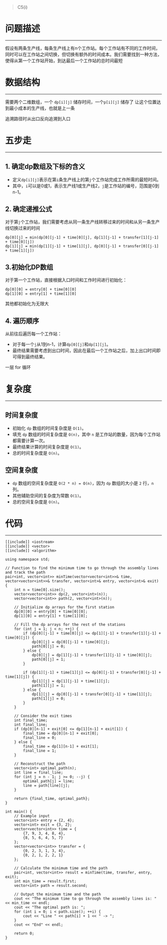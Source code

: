 >C5(i)
# 问题描述
---
假设有两条生产线，每条生产线上有n个工作站。每个工作站有不同的工作时间，同时可以在工作站之间切换，但切换有额外的时间成本。我们需要找到一种方法，使得从第一个工作站开始，到达最后一个工作站的总时间最短

# 数据结构
---
需要两个二维数组，一个 `dp[i][j]` 储存时间，一个`p[i][j]` 储存了 让这个位置达到最小成本的生产线，也就是上一条

追溯路径时从出口反向追溯到入口
# 五步走
---
## 1. 确定dp数组及下标的含义

- 定义`dp[i][j]`表示在第`i`条生产线上的第`j`个工作站完成工作所需的最短时间。
- 其中，`i`可以是0或1，表示生产线1或生产线2，`j`是工作站的编号，范围是0到n-1。
## 2. 确定递推公式

对于第`j`个工作站，我们需要考虑从同一条生产线转移过来的时间和从另一条生产线切换过来的时间

```
dp[0][j] = min(dp[0][j-1] + time[0][j], dp[1][j-1] + transfer[1][j-1] + time[0][j])
dp[1][j] = min(dp[1][j-1] + time[1][j], dp[0][j-1] + transfer[0][j-1] + time[1][j])

```

## 3.初始化DP数组

对于第一个工作站，直接根据入口时间和工作时间进行初始化：

```
dp[0][0] = entry[0] + time[0][0]
dp[1][0] = entry[1] + time[1][0]
```

其他都初始化为无限大

## 4. 遍历顺序

从前往后遍历每一个工作站：

- 对于每一个`j`从1到n-1，计算`dp[0][j]`和`dp[1][j]`。
- 最终结果需要考虑到出口时间，因此在最后一个工作站之后，加上出口时间即可得到最终结果。

一层 for 循环

# 复杂度
---
## 时间复杂度

- 初始化 `dp` 数组的时间复杂度是 `O(1)`。
- 填充 `dp` 数组的时间复杂度是 `O(n)`，其中 `n` 是工作站的数量，因为每个工作站都需要计算一次。
- 最终结果计算的时间复杂度是 `O(1)`。
- 总的时间复杂度是 `O(n)`。
## 空间复杂度

- `dp` 数组的空间复杂度是 `O(2 * n) = O(n)`，因为 `dp` 数组的大小是 `2` 行，`n` 列。
- 其他辅助空间的复杂度为常数 `O(1)`。
- 总的空间复杂度是 `O(n)`。
# 代码
---
```
[[include]] <iostream>
[[include]] <vector>
[[include]] <algorithm>

using namespace std;

// Function to find the minimum time to go through the assembly lines and track the path
pair<int, vector<int>> minTime(vector<vector<int>>& time, vector<vector<int>>& transfer, vector<int>& entry, vector<int>& exit) {
    int n = time[0].size();
    vector<vector<int>> dp(2, vector<int>(n));
    vector<vector<int>> path(2, vector<int>(n));

    // Initialize dp arrays for the first station
    dp[0][0] = entry[0] + time[0][0];
    dp[1][0] = entry[1] + time[1][0];

    // Fill the dp arrays for the rest of the stations
    for (int j = 1; j < n; ++j) {
        if (dp[0][j-1] + time[0][j] <= dp[1][j-1] + transfer[1][j-1] + time[0][j]) {
            dp[0][j] = dp[0][j-1] + time[0][j];
            path[0][j] = 0;
        } else {
            dp[0][j] = dp[1][j-1] + transfer[1][j-1] + time[0][j];
            path[0][j] = 1;
        }

        if (dp[1][j-1] + time[1][j] <= dp[0][j-1] + transfer[0][j-1] + time[1][j]) {
            dp[1][j] = dp[1][j-1] + time[1][j];
            path[1][j] = 1;
        } else {
            dp[1][j] = dp[0][j-1] + transfer[0][j-1] + time[1][j];
            path[1][j] = 0;
        }
    }

    // Consider the exit times
    int final_time;
    int final_line;
    if (dp[0][n-1] + exit[0] <= dp[1][n-1] + exit[1]) {
        final_time = dp[0][n-1] + exit[0];
        final_line = 0;
    } else {
        final_time = dp[1][n-1] + exit[1];
        final_line = 1;
    }

    // Reconstruct the path
    vector<int> optimal_path(n);
    int line = final_line;
    for (int j = n - 1; j >= 0; --j) {
        optimal_path[j] = line;
        line = path[line][j];
    }

    return {final_time, optimal_path};
}

int main() {
    // Example input
    vector<int> entry = {2, 4};
    vector<int> exit = {3, 2};
    vector<vector<int>> time = {
        {7, 9, 3, 4, 8, 4},
        {8, 5, 6, 4, 5, 7}
    };
    vector<vector<int>> transfer = {
        {0, 2, 3, 1, 3, 4},
        {0, 2, 1, 2, 2, 1}
    };

    // Calculate the minimum time and the path
    pair<int, vector<int>> result = minTime(time, transfer, entry, exit);
    int min_time = result.first;
    vector<int> path = result.second;

    // Output the minimum time and the path
    cout << "The minimum time to go through the assembly lines is: " << min_time << endl;
    cout << "The optimal path is: ";
    for (int i = 0; i < path.size(); ++i) {
        cout << "Line " << path[i] + 1 << " -> ";
    }
    cout << "End" << endl;

    return 0;
}
```